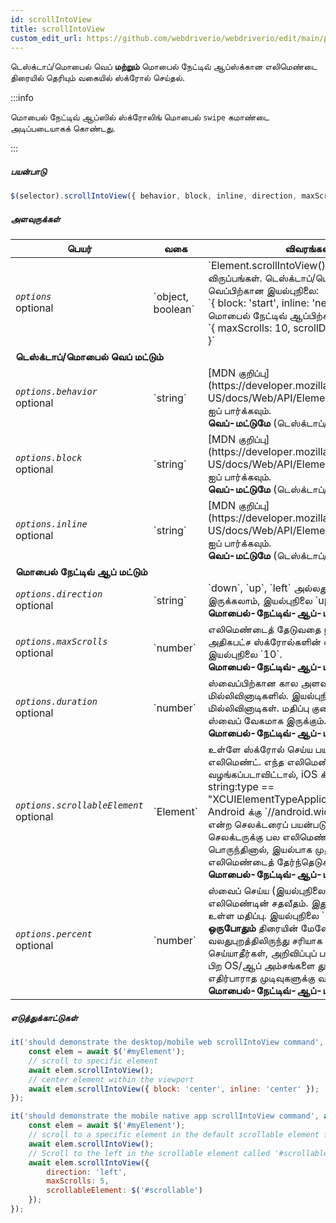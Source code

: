```yaml
---
id: scrollIntoView
title: scrollIntoView
custom_edit_url: https://github.com/webdriverio/webdriverio/edit/main/packages/webdriverio/src/commands/element/scrollIntoView.ts
---
```


டெஸ்க்டாப்/மொபைல் வெப் <strong>மற்றும்</strong> மொபைல் நேட்டிவ் ஆப்ஸ்க்கான எலிமெண்டை திரையில் தெரியும் வகையில் ஸ்க்ரோல் செய்தல்.

:::info

மொபைல் நேட்டிவ் ஆப்ஸில் ஸ்க்ரோலிங் மொபைல் `swipe` கமாண்டை அடிப்படையாகக் கொண்டது.

:::

##### பயன்பாடு

```js
$(selector).scrollIntoView({ behavior, block, inline, direction, maxScrolls, duration, scrollableElement, percent })
```

##### அளவுருக்கள்

<table>
  <thead>
    <tr>
      <th>பெயர்</th><th>வகை</th><th>விவரங்கள்</th>
    </tr>
  </thead>
  <tbody>
    <tr>
      <td><code><var>options</var></code><br /><span className="label labelWarning">optional</span></td>
      <td>`object, boolean`</td>
      <td>`Element.scrollIntoView()`க்கான விருப்பங்கள். டெஸ்க்டாப்/மொபைல் வெப்பிற்கான இயல்புநிலை: <br/> `{ block: 'start', inline: 'nearest' }` <br /> மொபைல் நேட்டிவ் ஆப்பிற்கான இயல்புநிலை <br /> `{ maxScrolls: 10, scrollDirection: 'down' }`</td>
    </tr>
    <tr>
              <td colspan="3"><strong>டெஸ்க்டாப்/மொபைல் வெப் மட்டும்</strong></td>
            </tr>
    <tr>
      <td><code><var>options.behavior</var></code><br /><span className="label labelWarning">optional</span></td>
      <td>`string`</td>
      <td>[MDN குறிப்பு](https://developer.mozilla.org/en-US/docs/Web/API/Element/scrollIntoView) ஐப் பார்க்கவும். <br /><strong>வெப்-மட்டுமே</strong> (டெஸ்க்டாப்/மொபைல்)</td>
    </tr>
    <tr>
      <td><code><var>options.block</var></code><br /><span className="label labelWarning">optional</span></td>
      <td>`string`</td>
      <td>[MDN குறிப்பு](https://developer.mozilla.org/en-US/docs/Web/API/Element/scrollIntoView) ஐப் பார்க்கவும். <br /><strong>வெப்-மட்டுமே</strong> (டெஸ்க்டாப்/மொபைல்)</td>
    </tr>
    <tr>
      <td><code><var>options.inline</var></code><br /><span className="label labelWarning">optional</span></td>
      <td>`string`</td>
      <td>[MDN குறிப்பு](https://developer.mozilla.org/en-US/docs/Web/API/Element/scrollIntoView) ஐப் பார்க்கவும். <br /><strong>வெப்-மட்டுமே</strong> (டெஸ்க்டாப்/மொபைல்)</td>
    </tr>
    <tr>
              <td colspan="3"><strong>மொபைல் நேட்டிவ் ஆப் மட்டும்</strong></td>
            </tr>
    <tr>
      <td><code><var>options.direction</var></code><br /><span className="label labelWarning">optional</span></td>
      <td>`string`</td>
      <td>`down`, `up`, `left` அல்லது `right` என இருக்கலாம், இயல்புநிலை `up`. <br /><strong>மொபைல்-நேட்டிவ்-ஆப்-மட்டுமே</strong></td>
    </tr>
    <tr>
      <td><code><var>options.maxScrolls</var></code><br /><span className="label labelWarning">optional</span></td>
      <td>`number`</td>
      <td>எலிமெண்டைத் தேடுவதை நிறுத்தும் வரை அதிகபட்ச ஸ்க்ரோல்களின் எண்ணிக்கை, இயல்புநிலை `10`. <br /><strong>மொபைல்-நேட்டிவ்-ஆப்-மட்டுமே</strong></td>
    </tr>
    <tr>
      <td><code><var>options.duration</var></code><br /><span className="label labelWarning">optional</span></td>
      <td>`number`</td>
      <td>ஸ்வைப்பிற்கான கால அளவு மில்லிவினாடிகளில். இயல்புநிலை `1500` மில்லிவினாடிகள். மதிப்பு குறைவாக இருந்தால், ஸ்வைப் வேகமாக இருக்கும்.<br /><strong>மொபைல்-நேட்டிவ்-ஆப்-மட்டுமே</strong></td>
    </tr>
    <tr>
      <td><code><var>options.scrollableElement</var></code><br /><span className="label labelWarning">optional</span></td>
      <td>`Element`</td>
      <td>உள்ளே ஸ்க்ரோல் செய்ய பயன்படுத்தப்படும் எலிமெண்ட். எந்த எலிமெண்டும் வழங்கப்படாவிட்டால், iOS க்கு `-ios predicate string:type == "XCUIElementTypeApplication"` மற்றும் Android க்கு `//android.widget.ScrollView'` என்ற செலக்டரைப் பயன்படுத்தும். இயல்புநிலை செலக்டருக்கு பல எலிமெண்ட்கள் பொருந்தினால், இயல்பாக முதல் பொருந்தும் எலிமெண்டைத் தேர்ந்தெடுக்கும். <br /> <strong>மொபைல்-நேட்டிவ்-ஆப்-மட்டுமே</strong></td>
    </tr>
    <tr>
      <td><code><var>options.percent</var></code><br /><span className="label labelWarning">optional</span></td>
      <td>`number`</td>
      <td>ஸ்வைப் செய்ய (இயல்புநிலை) ஸ்க்ரோலைபல் எலிமெண்டின் சதவீதம். இது 0 முதல் 1 வரை உள்ள மதிப்பு. இயல்புநிலை `0.95`.<br /><strong>ஒருபோதும்</strong> திரையின் மேலே|கீழே|இடதுபுறம்|வலதுபுறத்திலிருந்து சரியாக ஸ்வைப் செய்யாதீர்கள், அறிவிப்புப் பட்டையை அல்லது பிற OS/ஆப் அம்சங்களை தூண்டக்கூடும், இது எதிர்பாராத முடிவுகளுக்கு வழிவகுக்கும்.<br /> <strong>மொபைல்-நேட்டிவ்-ஆப்-மட்டுமே</strong></td>
    </tr>
  </tbody>
</table>

##### எடுத்துக்காட்டுகள்

```js title="desktop.mobile.web.scrollIntoView.js"
it('should demonstrate the desktop/mobile web scrollIntoView command', async () => {
    const elem = await $('#myElement');
    // scroll to specific element
    await elem.scrollIntoView();
    // center element within the viewport
    await elem.scrollIntoView({ block: 'center', inline: 'center' });
});

```

```js title="mobile.native.app.scrollIntoView.js"
it('should demonstrate the mobile native app scrollIntoView command', async () => {
    const elem = await $('#myElement');
    // scroll to a specific element in the default scrollable element for Android or iOS for a maximum of 10 scrolls
    await elem.scrollIntoView();
    // Scroll to the left in the scrollable element called '#scrollable' for a maximum of 5 scrolls
    await elem.scrollIntoView({
        direction: 'left',
        maxScrolls: 5,
        scrollableElement: $('#scrollable')
    });
});
```